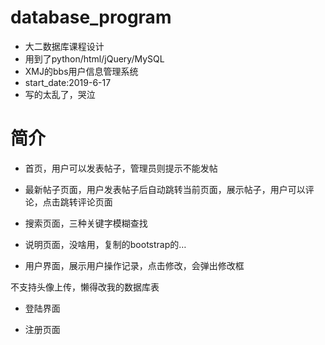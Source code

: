 ﻿# database_program
- 大二数据库课程设计
- 用到了python/html/jQuery/MySQL
- XMJ的bbs用户信息管理系统
- start_date:2019-6-17
- 写的太乱了，哭泣
# 简介
- 首页，用户可以发表帖子，管理员则提示不能发帖

- 最新帖子页面，用户发表帖子后自动跳转当前页面，展示帖子，用户可以评论，点击跳转评论页面

- 搜索页面，三种关键字模糊查找

- 说明页面，没啥用，复制的bootstrap的…

- 用户界面，展示用户操作记录，点击修改，会弹出修改框

不支持头像上传，懒得改我的数据库表
- 登陆界面

- 注册页面

